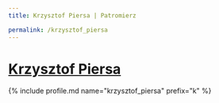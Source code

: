 ```yaml
---
title: Krzysztof Piersa | Patromierz

permalink: /krzysztof_piersa
---
```


# [Krzysztof Piersa](https://patronite.pl/krzysztof_piersa)

{% include profile.md name="krzysztof_piersa" prefix="k" %}
